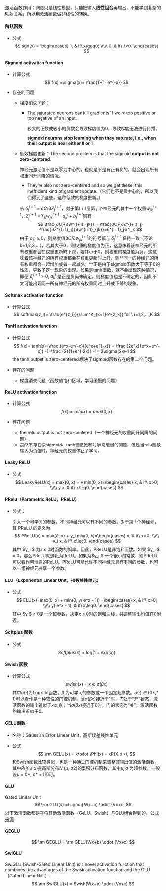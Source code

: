 激活函数作用：网络只是线性模型，只能把输入**线性组合**再输出，不能学到复杂的映射关系，所以用激活函数做非线性的转换。

#### 阶跃函数

- 公式
  $$
  sgn(x) =
  \begin{cases}
  1, & if\ x\geq0; \\\\\
  0, & if\ x<0.
  \end{cases}
  $$
  

#### Sigmoid activation function

- 计算公式
  $$
  f(x) =\sigma(x)= \frac{1}{1+e^{-x}}
  $$

- 存在的问题
  - 梯度消失问题：
    - The saturated neurons can kill gradients if we’re too positive or too negative of an input.
    
      较大的正数或较小的负数会导致梯度值为0，导致梯度无法进行传播。
    
       **sigmoid neurons stop learning when they saturate, i.e., when their output is near either 0 or 1**
    
  - 低效梯度更新：The second problem is that the sigmoid **output is not zero-centered**.
    
    神经元激活值不是以零为中心的，也就是不是有正有负的，就会出现所有权重同升同降的情况。
    
    - They’re also not zero-centered and so we get these, this inefficient kind of gradient update.（它们也不是零中心的，所以我们得到了这些，这种低效的梯度更新。）
    
    令 $δ^{l+1}_j=∂C/∂Z^{l+1}_j$，对于第$l+1$层第 $j$ 个神经元的其中一个权重$w^{l+1}_{jk}$，$Z^{l+1}_j=\sum_{k}w^{l+1}_{jk}·a^l_k + b^{l+1}_j$则有
    $$
    \frac{∂C}{∂w^{l+1}_{jk}} = \frac{∂C}{∂Z^{l+1}_j} ·\frac{∂Z^{l+1}_j}{∂w^{l+1}_{jk}}=δ^{l+1}_j·a^l_k
    $$
    由于 $a^l_k\geq0$，则梯度值${∂C}/{∂w^{l+1}_{jk}}$的符号都与 $δ^{l+1}_j$ 保持一致（不论k=1,2,3,…），若其大于0，则权重的梯度值为正，这意味着该神经元的所有权重都会在权重更新时下降，若其小于0，则权重的梯度值为负，这意味着该神经元的所有权重都会在权重更新时上升，则**同⼀的神经元的所有权重都会⼀起增加或者⼀起减少。**正是由于sigmoid函数大于等于0的性质，导致了这一现象的出现。如果是tanh函数，就不会出现这种情况，即便 $δ^{l+1}_j>0$, $a^l_k$ 是正是负尚未确定，则梯度值也是不确定的，因此不太可能出现同一所有神经元的所有权重同时上升或下降的现象。
    
    

#### Softmax activation function

- 计算公式
  $$
  softmax(z_i)= \frac{e^{z_i}}{\sum^K_{k=1}e^{z_k}},for \   i=1,2,…,K
  $$
  

#### TanH activation function

- 计算公式
  $$
  f(x)= tanh(x)=\frac {e^x-e^{-x}}{e^x+e^{-x}} = \frac {2e^x}{e^x+e^{-x}} -1=\frac {2}{1+e^{-2x}} -1= 2\sigma(2x)-1
  $$
  the tanh output is zero-centered.解决了sigmoid函数存在的第二个问题。

- 存在的问题

  - 梯度消失问题（函数值饱和区域，学习缓慢的问题）

    

#### ReLU activation function

- 计算公式
  $$
  f(x) = relu(x)= max(0,x)
  $$

- 存在问题
  - the relu output is not zero-centered（一个神经元的权重同升同降的问题）.
  - 虽然不存在像sigmoid、tanh函数饱和时学习缓慢的问题，但是当relu函数输入为负值时，神经元的权重停止了学习。

#### Leaky ReLU

- 公式
  $$
  LeakyReLU(x) = max(0, x) + γ min(0, x)=\begin{cases}
  x, & if\ x>0; \\\\\
  γ x, & if\ x\leq0.
  \end{cases}
  $$
  

#### PRelu（Parametric ReLU，PReLU）

- 公式：

  引入一个可学习的参数，不同神经元可以有不同的参数。对于第 *i* 个神经元，其 PReLU 的定义为
  $$
  PReLU(x) = max(0, x) + γ_i min(0, x)=\begin{cases}
  x, & if\ x>0; \\\\\
  γ_i x, & if\ x\leq0.
  \end{cases}
  $$
  其中 $γ_i $ 为*x* *≤* 0时函数的斜率。因此，PReLU是非饱和函数。如果 $γ_i $  = 0，那么PReLU就退化为ReLU。如果为$γ_i $ 一个很小的常数，则PReLU可以看作带泄露的ReLU。PReLU可以允许不同神经元具有不同的参数，也可以一组神经元共享一个参数。

#### ELU（Exponential Linear Unit，指数线性单元）

- 公式
  $$
  ELU(x)=max(0, x) + min(0, γ( e^x - 1)) =\begin{cases}
  x, & if\ x>0; \\\\\
  γ( e^x - 1), & if\ x\leq0.
  \end{cases}
  $$
  其中 $γ $ *≥* 0是一个超参数，决定*x* *≤* 0时的饱和曲线，并调整输出均值在0附近。 

#### **Softplus** 函数

- 公式
  $$
  Softplus(x) = log(1 + exp(x))
  $$
  

#### Swish 函数

- 计算公式
  $$
  swish(x) = x\odot \sigma(\beta x)
  $$
  其中*σ*(*·*)为Logistic函数，*β* 为可学习的参数或一个固定超参数。*σ*(*·*) *∈* (0*,* 1)可以看作是一种软性的门控机制。当*σ*(*βx*)接近于1时，门处于“开”状态，激活函数的输出近似于*x*本身；当*σ*(*βx*)接近于0时，门的状态为“关”，激活函数的输出近似于0。 

#### GELU函数

- 名称：Gaussian Error Linear Unit，高斯误差线性单元

- 公式
  $$
  \rm GELU(x) = x\odot \Phi(x) = xP(X ≤ x),
  $$
  和Swish函数比较类似，也是一种通过门控机制来调整其输出值的激活函数。其中*P*(*X* *≤* *x*)是高斯分布*N* (*µ, σ*2)的累积分布函数，其中*µ, σ* 为超参数，一般设*µ* = 0*, σ* = 1即可。

#### GLU

Gated Linear Unit
$$
\rm GLU(x) =\sigma( Wx+b) \odot (Vx+c)
$$
以下激活函数都是在将其他激活函数（GeLU、Swish）与GLU组合得到的。[公式来源](https://arxiv.org/pdf/2002.05202.pdf)

#### GEGLU

$$
\rm GEGLU = \rm GELU(Wx+b) \odot (Vx+c)
$$

#### SwiGLU

SwiGLU (Swish-Gated Linear Unit) is a novel activation function that combines the advantages of the Swish activation function and the GLU（Gated Linear Unit）.
$$
\rm SwiGLU(x) = Swish(Wx+b) \odot (Vx+c)
$$

